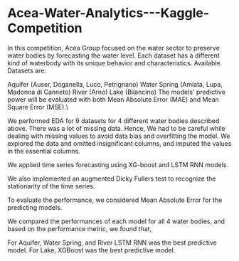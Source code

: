 # Acea-Water-Analytics---Kaggle-Competition
In this competition, Acea Group focused on the water sector to preserve water bodies by forecasting the water level. Each dataset has a different kind of waterbody with its unique behavior and characteristics. Available Datasets are:

Aquifer (Auser, Doganella, Luco, Petrignano)
Water Spring (Amiata, Lupa, Madonna di Canneto)
River (Arno)
Lake (Bilancino) The models' predictive power will be evaluated with both Mean Absolute Error (MAE) and Mean Square Error (MSE).\

We performed EDA for 9 datasets for 4 different water bodies described above.
There was a lot of missing data. Hence, We had to be careful while dealing with missing values to avoid data bias and overfitting the model.
We explored the data and omitted insignificant columns, and imputed the values in the essential columns.

We applied time series forecasting using XG-boost and LSTM RNN models.

We also implemented an augmented Dicky Fullers test to recognize the stationarity of the time series.

To evaluate the performance, we considered Mean Absolute Error for the predicting models.

We compared the performances of each model for all 4 water bodies, and based on the performance metric, we found that,

For Aquifer, Water Spring, and River LSTM RNN was the best predictive model.
For Lake, XGBoost was the best predictive model.
